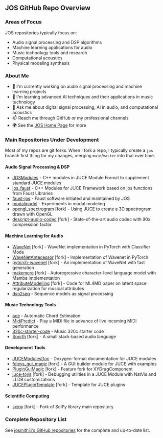 ## JOS GitHub Repo Overview

### Areas of Focus

JOS repositories typically focus on:
- Audio signal processing and DSP algorithms
- Machine learning applications for audio
- Music technology tools and research
- Computational acoustics
- Physical modeling synthesis

### About Me

- 🔭 I'm currently working on audio signal processing and machine learning projects
- 🌱 I'm learning advanced AI techniques and their applications in music technology
- 💬 Ask me about digital signal processing, AI in audio, and computational acoustics
- 📫 Reach me through GitHub or my professional channels
- 🌍 See the [JOS Home Page](https://ccrma.stanford.edu/~jos/) for more


### Main Repositories Under Development

Most of my repos are git forks. When I fork a repo, I typically create
a `jos` branch first thing for my changes, merging `main`/`master`
into that over time.

#### Audio Signal Processing & DSP
- [JOSModules](https://github.com/josmithiii/JOSModules) - C++ modules in JUCE Module Format to supplement standard JUCE modules
- [jos_faust](https://github.com/josmithiii/jos_faust) - C++ Modules for JUCE Framework based on jos functions from Faust Libraries
- [faust-jos](https://github.com/josmithiii/faust-jos) - Faust software initiated and maintained by JOS
- [modalmodel](https://github.com/josmithiii/modalmodel) - Experiments in modal modeling
- [opengl_spectrogram](https://github.com/josmithiii/opengl_spectrogram) [fork] - Using JUCE to create a 3D spectrogram drawn with OpenGL
- [descript-audio-codec](https://github.com/josmithiii/descript-audio-codec) [fork] - State-of-the-art audio codec with 90x compression factor

#### Machine Learning for Audio
- [WaveNet](https://github.com/josmithiii/WaveNet) [fork] - WaveNet implementation in PyTorch with Classifier Mode
- [WaveNetAntecessor](https://github.com/josmithiii/WaveNetAntecessor) [fork] - Implementation of Wavenet in PyTorch
- [pytorch-wavenet](https://github.com/josmithiii/pytorch-wavenet) [fork] - An implementation of WaveNet with fast generation
- [makemore](https://github.com/josmithiii/makemore) [fork] - Autoregressive character-level language model with Mamba implementation
- [AttributeModelling](https://github.com/josmithiii/AttributeModelling) [fork] - Code for ML4MD paper on latent space regularization for musical attributes
- [dsp2seq](https://github.com/josmithiii/dsp2seq) - Sequence models as signal processing

#### Music Technology Tools
- [ace](https://github.com/josmithiii/ace) - Automatic Chord Estimation
- [MidiPredict](https://github.com/josmithiii/MidiPredict) - Play a MIDI file in advance of live incoming MIDI performance
- [320c-starter-code](https://github.com/josmithiii/320c-starter-code) - Music 320c starter code
- [Sporth](https://github.com/josmithiii/Sporth) [fork] - A small stack-based audio language

#### Development Tools
- [JUCEModulesDoc](https://github.com/josmithiii/JUCEModulesDoc) - Doxygen-format documentation for JUCE modules
- [foleys_gui_magic](https://github.com/josmithiii/foleys_gui_magic) [fork] - A GUI builder module for JUCE with examples
- [PluginGuiMagic](https://github.com/josmithiii/PluginGuiMagic) [fork] - Feature fork for XYDragComponent
- [juce-toys](https://github.com/josmithiii/juce-toys) [fork] - Debugging utilities in a JUCE Module with NatVis and LLDB customizations
- [JUCEPluginTemplate](https://github.com/josmithiii/JUCEPluginTemplate) [fork] - Template for JUCE plugins

#### Scientific Computing
- [scipy](https://github.com/josmithiii/scipy) [fork] - Fork of SciPy library main repository

### Complete Repository List

See [josmithiii's GitHub repositories](https://github.com/josmithiii?tab=repositories) for the complete and up-to-date list.

<!--
**josmithiii/josmithiii** is a ✨ _special_ ✨ repository because its `README.md` (this file) appears on your GitHub profile.

Here are some ideas to get you started:

- 🔭 I'm currently working on ...
- 🌱 I'm currently learning ...
- 👯 I'm looking to collaborate on ...
- 🤔 I'm looking for help with ...
- 💬 Ask me about ...
- 📫 How to reach me: ...
- 😄 Pronouns: ...
- ⚡ Fun fact: ...
-->
